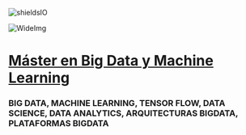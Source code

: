 ![shieldsIO](https://img.shields.io/github/issues/Fictizia/Master-en-Big-Data-y-Machine-Learning_ed1.svg)

![WideImg](https://fictizia.com/img/github/Fictizia-plan-estudios-github.jpg)

# [Máster en Big Data y Machine Learning](https://fictizia.com/formacion/master-big-data)
### BIG DATA, MACHINE LEARNING, TENSOR FLOW, DATA SCIENCE, DATA ANALYTICS, ARQUITECTURAS BIGDATA, PLATAFORMAS BIGDATA
